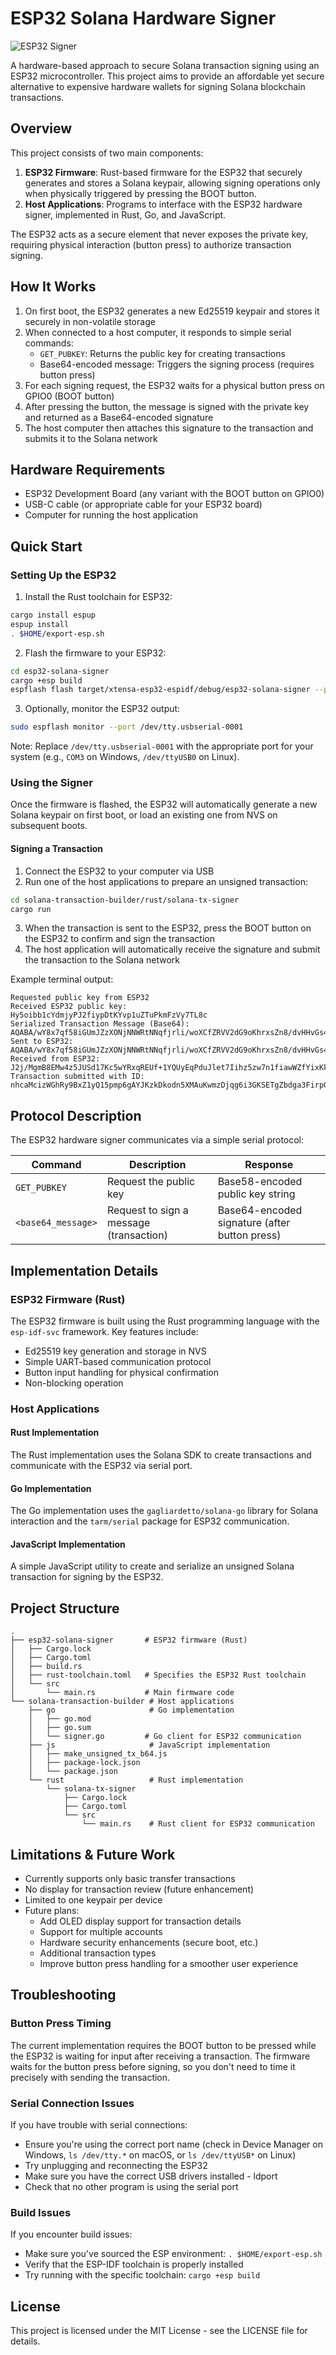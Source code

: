 # ESP32 Solana Hardware Signer

![ESP32 Signer](https://github.com/hogyzen12/unruggable-rust-esp32/blob/master/icon.png)


A hardware-based approach to secure Solana transaction signing using an ESP32 microcontroller. This project aims to provide an affordable yet secure alternative to expensive hardware wallets for signing Solana blockchain transactions.

## Overview

This project consists of two main components:

1. **ESP32 Firmware**: Rust-based firmware for the ESP32 that securely generates and stores a Solana keypair, allowing signing operations only when physically triggered by pressing the BOOT button.
2. **Host Applications**: Programs to interface with the ESP32 hardware signer, implemented in Rust, Go, and JavaScript.

The ESP32 acts as a secure element that never exposes the private key, requiring physical interaction (button press) to authorize transaction signing.

## How It Works

1. On first boot, the ESP32 generates a new Ed25519 keypair and stores it securely in non-volatile storage
2. When connected to a host computer, it responds to simple serial commands:
   - `GET_PUBKEY`: Returns the public key for creating transactions
   - Base64-encoded message: Triggers the signing process (requires button press)
3. For each signing request, the ESP32 waits for a physical button press on GPIO0 (BOOT button)
4. After pressing the button, the message is signed with the private key and returned as a Base64-encoded signature
5. The host computer then attaches this signature to the transaction and submits it to the Solana network

## Hardware Requirements

- ESP32 Development Board (any variant with the BOOT button on GPIO0)
- USB-C cable (or appropriate cable for your ESP32 board)
- Computer for running the host application

## Quick Start

### Setting Up the ESP32

1. Install the Rust toolchain for ESP32:
```bash
cargo install espup
espup install
. $HOME/export-esp.sh
```

2. Flash the firmware to your ESP32:
```bash
cd esp32-solana-signer
cargo +esp build
espflash flash target/xtensa-esp32-espidf/debug/esp32-solana-signer --port /dev/tty.usbserial-0001
```

3. Optionally, monitor the ESP32 output:
```bash
sudo espflash monitor --port /dev/tty.usbserial-0001
```

Note: Replace `/dev/tty.usbserial-0001` with the appropriate port for your system (e.g., `COM3` on Windows, `/dev/ttyUSB0` on Linux).

### Using the Signer

Once the firmware is flashed, the ESP32 will automatically generate a new Solana keypair on first boot, or load an existing one from NVS on subsequent boots.

#### Signing a Transaction

1. Connect the ESP32 to your computer via USB
2. Run one of the host applications to prepare an unsigned transaction:
```bash
cd solana-transaction-builder/rust/solana-tx-signer
cargo run
```

3. When the transaction is sent to the ESP32, press the BOOT button on the ESP32 to confirm and sign the transaction
4. The host application will automatically receive the signature and submit the transaction to the Solana network

Example terminal output:
```
Requested public key from ESP32
Received ESP32 public key: Hy5oibb1cYdmjyPJ2fiypDtKYvp1uZTuPkmFzVy7TL8c
Serialized Transaction Message (Base64): AQABA/wY8x7qf58iGUmJZzXONjNNWRtNNqfjrli/woXCfZRVV2dG9oKhrxsZn8/dvHHvGs4pjwdyafMunVJIIbimOMkAAAAAAAAAAAAAAAAAAAAAAAAAAAAAAAAAAAAAAAAAAPi+WpxhpGeo6pYuD//BusKy41SfzTiQcaVatG99p/y7AQICAAEMAgAAAEBCDwAAAAAA
Sent to ESP32: AQABA/wY8x7qf58iGUmJZzXONjNNWRtNNqfjrli/woXCfZRVV2dG9oKhrxsZn8/dvHHvGs4pjwdyafMunVJIIbimOMkAAAAAAAAAAAAAAAAAAAAAAAAAAAAAAAAAAAAAAAAAAPi+WpxhpGeo6pYuD//BusKy41SfzTiQcaVatG99p/y7AQICAAEMAgAAAEBCDwAAAAAA
Received from ESP32: J2j/MgmB8EMw4z5JUSd17Kc5wYRxqREUf+1YQUyEqPduJlet7Iihz5zw7n1fiawWZfYixKkKLkeMVkaHEjR4Cw==
Transaction submitted with ID: nhcaMcizWGhRy9BxZ1yQ15pmp6gAYJKzkDkodn5XMAuKwmzDjqg6i3GKSETgZbdga3FirpGF9Z9MNbNDV7MMqPp
```

## Protocol Description

The ESP32 hardware signer communicates via a simple serial protocol:

| Command | Description | Response |
|---------|-------------|----------|
| `GET_PUBKEY` | Request the public key | Base58-encoded public key string |
| `<base64_message>` | Request to sign a message (transaction) | Base64-encoded signature (after button press) |

## Implementation Details

### ESP32 Firmware (Rust)

The ESP32 firmware is built using the Rust programming language with the `esp-idf-svc` framework. Key features include:

- Ed25519 key generation and storage in NVS
- Simple UART-based communication protocol
- Button input handling for physical confirmation
- Non-blocking operation

### Host Applications

#### Rust Implementation

The Rust implementation uses the Solana SDK to create transactions and communicate with the ESP32 via serial port.

#### Go Implementation

The Go implementation uses the `gagliardetto/solana-go` library for Solana interaction and the `tarm/serial` package for ESP32 communication.

#### JavaScript Implementation

A simple JavaScript utility to create and serialize an unsigned Solana transaction for signing by the ESP32.

## Project Structure

```
.
├── esp32-solana-signer       # ESP32 firmware (Rust)
│   ├── Cargo.lock
│   ├── Cargo.toml
│   ├── build.rs
│   ├── rust-toolchain.toml   # Specifies the ESP32 Rust toolchain
│   └── src
│       └── main.rs           # Main firmware code
└── solana-transaction-builder # Host applications
    ├── go                     # Go implementation
    │   ├── go.mod
    │   ├── go.sum
    │   └── signer.go         # Go client for ESP32 communication
    ├── js                     # JavaScript implementation
    │   ├── make_unsigned_tx_b64.js
    │   ├── package-lock.json
    │   └── package.json
    └── rust                   # Rust implementation
        └── solana-tx-signer
            ├── Cargo.lock
            ├── Cargo.toml
            └── src
                └── main.rs    # Rust client for ESP32 communication
```

## Limitations & Future Work

- Currently supports only basic transfer transactions
- No display for transaction review (future enhancement)
- Limited to one keypair per device
- Future plans:
  - Add OLED display support for transaction details
  - Support for multiple accounts
  - Hardware security enhancements (secure boot, etc.)
  - Additional transaction types
  - Improve button press handling for a smoother user experience

## Troubleshooting

### Button Press Timing
The current implementation requires the BOOT button to be pressed while the ESP32 is waiting for input after receiving a transaction. The firmware waits for the button press before signing, so you don't need to time it precisely with sending the transaction.

### Serial Connection Issues
If you have trouble with serial connections:
- Ensure you're using the correct port name (check in Device Manager on Windows, `ls /dev/tty.*` on macOS, or `ls /dev/ttyUSB*` on Linux)
- Try unplugging and reconnecting the ESP32
- Make sure you have the correct USB drivers installed - ldport
- Check that no other program is using the serial port

### Build Issues
If you encounter build issues:
- Make sure you've sourced the ESP environment: `. $HOME/export-esp.sh`
- Verify that the ESP-IDF toolchain is properly installed
- Try running with the specific toolchain: `cargo +esp build`

## License

This project is licensed under the MIT License - see the LICENSE file for details.
